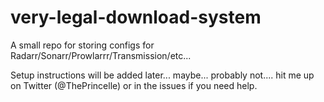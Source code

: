 # very-legal-download-system

A small repo for storing configs for Radarr/Sonarr/Prowlarrr/Transmission/etc...

Setup instructions will be added later... maybe... probably not.... hit me up on Twitter (@ThePrincelle) or in the issues if you need help.